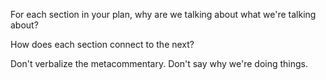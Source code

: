 For each section in your plan, why are we talking about what we're talking about?

How does each section connect to the next?

Don't verbalize the metacommentary. Don't say why we're doing things.
